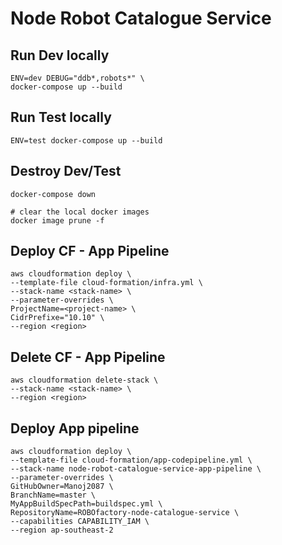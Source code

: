 # Node Robot Catalogue Service

## Run Dev locally
```
ENV=dev DEBUG="ddb*,robots*" \
docker-compose up --build
```
## Run Test locally
```
ENV=test docker-compose up --build
```
## Destroy Dev/Test
```
docker-compose down

# clear the local docker images
docker image prune -f
```

## Deploy CF - App Pipeline
```
aws cloudformation deploy \
--template-file cloud-formation/infra.yml \
--stack-name <stack-name> \
--parameter-overrides \
ProjectName=<project-name> \
CidrPrefixe="10.10" \
--region <region>
```

## Delete CF - App Pipeline
```
aws cloudformation delete-stack \
--stack-name <stack-name> \
--region <region>
```

## Deploy App pipeline
```
aws cloudformation deploy \
--template-file cloud-formation/app-codepipeline.yml \
--stack-name node-robot-catalogue-service-app-pipeline \
--parameter-overrides \
GitHubOwner=Manoj2087 \
BranchName=master \
MyAppBuildSpecPath=buildspec.yml \
RepositoryName=ROBOfactory-node-catalogue-service \
--capabilities CAPABILITY_IAM \
--region ap-southeast-2
```